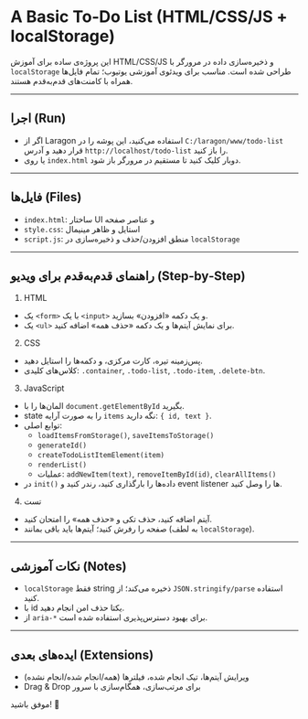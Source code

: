 # A Basic To‑Do List (HTML/CSS/JS + localStorage)

این پروژه‌ی ساده برای آموزش HTML/CSS/JS و ذخیره‌سازی داده در مرورگر با `localStorage` طراحی شده است. مناسب برای ویدئوی آموزشی یوتیوب؛ تمام فایل‌ها همراه با کامنت‌های قدم‌به‌قدم هستند.

---

## اجرا (Run)
- اگر از Laragon استفاده می‌کنید، این پوشه را در `C:/laragon/www/todo-list` قرار دهید و آدرس `http://localhost/todo-list` را باز کنید.
- یا روی `index.html` دوبار کلیک کنید تا مستقیم در مرورگر باز شود.

---

## فایل‌ها (Files)
- `index.html`: ساختار UI و عناصر صفحه
- `style.css`: استایل و ظاهر مینیمال
- `script.js`: منطق افزودن/حذف و ذخیره‌سازی در `localStorage`

---

## راهنمای قدم‌به‌قدم برای ویدیو (Step‑by‑Step)

1) HTML
- یک `<form>` با یک `<input>` و یک دکمه «افزودن» بسازید.
- یک `<ul>` برای نمایش آیتم‌ها و یک دکمه «حذف همه» اضافه کنید.

2) CSS
- پس‌زمینه تیره، کارت مرکزی، و دکمه‌ها را استایل دهید.
- کلاس‌های کلیدی: `.container`, `.todo-list`, `.todo-item`, `.delete-btn`.

3) JavaScript
- المان‌ها را با `document.getElementById` بگیرید.
- state را به صورت آرایه `items` نگه دارید: `{ id, text }`.
- توابع اصلی:
  - `loadItemsFromStorage()`, `saveItemsToStorage()`
  - `generateId()`
  - `createTodoListItemElement(item)`
  - `renderList()`
  - عملیات: `addNewItem(text)`, `removeItemById(id)`, `clearAllItems()`
- در `init()` داده‌ها را بارگذاری کنید، رندر کنید و event listener ها را وصل کنید.

4) تست
- آیتم اضافه کنید، حذف تکی و «حذف همه» را امتحان کنید.
- صفحه را رفرش کنید؛ آیتم‌ها باید باقی بمانند (به لطف `localStorage`).

---

## نکات آموزشی (Notes)
- `localStorage` فقط string ذخیره می‌کند؛ از `JSON.stringify/parse` استفاده کنید.
- با id یکتا حذف امن انجام دهید.
- از `aria-*` برای بهبود دسترس‌پذیری استفاده شده است.

---

## ایده‌های بعدی (Extensions)
- ویرایش آیتم‌ها، تیک انجام شده، فیلترها (همه/انجام شده/انجام نشده)
- Drag & Drop برای مرتب‌سازی، همگام‌سازی با سرور

موفق باشید! 🎉
